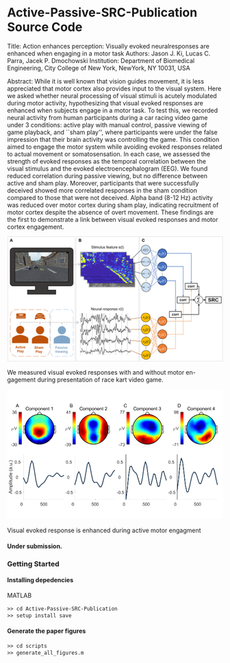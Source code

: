 # Active-Passive-SRC-Publication Source Code

Title: Action enhances perception:  Visually evoked neuralresponses are enhanced when engaging in a motor task
Authors: Jason J. Ki, Lucas C. Parra, Jacek P. Dmochowski
Institution: Department of Biomedical Engineering, City College of New York, NewYork, NY 10031, USA

Abstract:
While it is well known that vision guides movement, it is less appreciated that motor cortex also provides input to the visual system. Here we asked whether neural processing of visual stimuli is acutely modulated during motor activity, hypothesizing that visual evoked responses are enhanced when subjects engage in a motor task.  To test this, we recorded neural activity from  human participants during a car racing video game under 3 conditions: active play with manual control, passive viewing of game playback, and ``sham play'', where participants were under the false impression that their brain activity was controlling the game. This condition aimed to engage the motor system while avoiding evoked responses related to actual movement or somatosensation.  In each case, we assessed the strength of evoked responses as the temporal correlation between the visual stimulus and the evoked electroencephalogram (EEG). We found reduced correlation during passive viewing, but no difference between active and sham play. Moreover, participants that were successfully deceived showed more correlated responses in the sham condition compared to those that were not deceived. Alpha band (8-12 Hz) activity was reduced over motor cortex during sham play, indicating recruitment of motor cortex despite the absence of overt movement.  These findings are the first to demonstrate a link between visual evoked responses and motor cortex engagement.    

<p align="center">
    <img src='output/figures/final/figure_1.png' width=600>
    <figcaption> We measured visual evoked responses with and without motor en-gagement during presentation of race kart video game.        </figcaption>
</p>

<p align="center">
    <img src='output/figures/final/figure_2.png' width=600 />
    <figcaption> Visual evoked response is enhanced during active motor engagment </figcaption>
</p>


#### Under submission.

### Getting Started
#### Installing depedencies

MATLAB
```
>> cd Active-Passive-SRC-Publication
>> setup install save
````

#### Generate the paper figures
```
>> cd scripts
>> generate_all_figures.m
```
